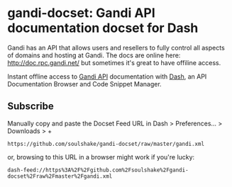 gandi-docset: Gandi API documentation docset for Dash
============
Gandi has an API that allows users and resellers to fully control all aspects of domains and hosting at Gandi.
The docs are online here: http://doc.rpc.gandi.net/
but sometimes it's great to have offiline access.

Instant offline access to [Gandi API](http://doc.rpc.gandi.net/) documentation with 
[Dash](http://kapeli.com/dash "Dash – Snippet Manager, Documentation Browser"), an API Documentation Browser and Code Snippet Manager.


## Subscribe

Manually copy and paste the Docset Feed URL in Dash > Preferences... > Downloads > +

`https://github.com/soulshake/gandi-docset/raw/master/gandi.xml`

or, browsing to this URL in a browser might work if you're lucky:

`dash-feed://https%3A%2F%2Fgithub.com%2Fsoulshake%2Fgandi-docset%2Fraw%2Fmaster%2Fgandi.xml`
